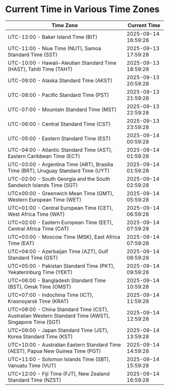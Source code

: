 # Current Time in Various Time Zones

| Time Zone | Current Time |
|-----------|--------------|
| UTC-12:00 - Baker Island Time (BIT) | 2025-09-14 16:59:28 |
| UTC-11:00 - Niue Time (NUT), Samoa Standard Time (SST) | 2025-09-13 17:59:28 |
| UTC-10:00 - Hawaii-Aleutian Standard Time (HAST), Tahiti Time (TAHT) | 2025-09-13 18:59:28 |
| UTC-09:00 - Alaska Standard Time (AKST) | 2025-09-13 20:59:28 |
| UTC-08:00 - Pacific Standard Time (PST) | 2025-09-13 21:59:28 |
| UTC-07:00 - Mountain Standard Time (MST) | 2025-09-13 22:59:28 |
| UTC-06:00 - Central Standard Time (CST) | 2025-09-13 23:59:28 |
| UTC-05:00 - Eastern Standard Time (EST) | 2025-09-14 00:59:28 |
| UTC-04:00 - Atlantic Standard Time (AST), Eastern Caribbean Time (ECT) | 2025-09-14 01:59:28 |
| UTC-03:00 - Argentina Time (ART), Brasília Time (BRT), Uruguay Standard Time (UYT) | 2025-09-14 01:59:28 |
| UTC-02:00 - South Georgia and the South Sandwich Islands Time (SGT) | 2025-09-14 02:59:28 |
| UTC±00:00 - Greenwich Mean Time (GMT), Western European Time (WET) | 2025-09-14 05:59:28 |
| UTC+01:00 - Central European Time (CET), West Africa Time (WAT) | 2025-09-14 06:59:28 |
| UTC+02:00 - Eastern European Time (EET), Central Africa Time (CAT) | 2025-09-14 07:59:28 |
| UTC+03:00 - Moscow Time (MSK), East Africa Time (EAT) | 2025-09-14 07:59:28 |
| UTC+04:00 - Azerbaijan Time (AZT), Gulf Standard Time (GST) | 2025-09-14 08:59:28 |
| UTC+05:00 - Pakistan Standard Time (PKT), Yekaterinburg Time (YEKT) | 2025-09-14 09:59:28 |
| UTC+06:00 - Bangladesh Standard Time (BST), Omsk Time (OMST) | 2025-09-14 10:59:28 |
| UTC+07:00 - Indochina Time (ICT), Krasnoyarsk Time (KRAT) | 2025-09-14 11:59:28 |
| UTC+08:00 - China Standard Time (CST), Australian Western Standard Time (AWST), Singapore Time (SGT) | 2025-09-14 12:59:28 |
| UTC+09:00 - Japan Standard Time (JST), Korea Standard Time (KST) | 2025-09-14 13:59:28 |
| UTC+10:00 - Australian Eastern Standard Time (AEST), Papua New Guinea Time (PGT) | 2025-09-14 14:59:28 |
| UTC+11:00 - Solomon Islands Time (SBT), Vanuatu Time (VUT) | 2025-09-14 15:59:28 |
| UTC+12:00 - Fiji Time (FJT), New Zealand Standard Time (NZST) | 2025-09-14 16:59:28 |
